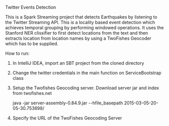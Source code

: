 Twitter Events Detection

This is a Spark Streaming project that detects Earthquakes by listening to the Twitter Streaming API.
This is a locality based event detection which achieves temporal grouping by performing windowed operations. 
It uses the Stanford NER clissifier to first detect locations from the text and then extracts location from location names by using a TwoFishes Geocoder which has to be supplied.

How to run:

1) In IntelliJ IDEA, import an SBT project from the cloned directory 

2) Change the twitter credentials in the main function on ServiceBootstrap class

3) Setup the Twofishes Geocoding server. Download server jar and index from twofishes.net

	java -jar server-assembly-0.84.9.jar --hfile_basepath 2015-03-05-20-05-30.753698/

4) Specify the URL of the TwoFishes Geocoding Server

